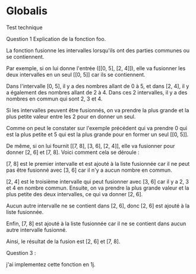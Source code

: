 # Globalis
Test technique



Question 1 Explication de la fonction foo.

La fonction fusionne les intervalles lorsqu'ils ont des parties communes ou se contiennent.

Par exemple, si on lui donne l'entrée ([[0, 5], [2, 4]]), elle va fusionner les deux intervalles en un seul [[0, 5]] car ils se contiennent.

Dans l'intervalle [0, 5], il y a des nombres allant de 0 à 5, et dans [2, 4], il y a également des nombres allant de 2 à 4. Dans ces 2 intervalles, il y a des nombres en commun qui sont 2, 3 et 4.

Si les intervalles peuvent être fusionnés, on va prendre la plus grande et la plus petite valeur entre les 2 pour en donner un seul.

Comme on peut le constater sur l'exemple précédent qui va prendre 0 qui est la plus petite et 5 qui est la plus grande pour en former un seul [[0, 5]].

De même, si on lui fournit [[7, 8], [3, 6], [2, 4]], elle va fusionner pour donner [2, 6] et [7, 8]. Voici comment cela se déroule :

[7, 8] est le premier intervalle et est ajouté à la liste fusionnée car il ne peut pas être fusionné avec [3, 6] car il n'y a aucun nombre en commun.

[2, 4] est le troisième intervalle qui peut fusionner avec [3, 6] car il y a 2, 3 et 4 en nombre commun. Ensuite, on va prendre la plus grande valeur et la plus petite des deux intervalles, ce qui va donner [2, 6].

Aucun autre intervalle ne se contient dans [2, 6], donc [2, 6] est ajouté à la liste fusionnée.

Enfin, [7, 8] est ajouté à la liste fusionnée car il ne se contient dans aucun autre intervalle fusionné.

Ainsi, le résultat de la fusion est [2, 6] et [7, 8].

Question 3 :

j'ai implementez cette fonction en 1j.
